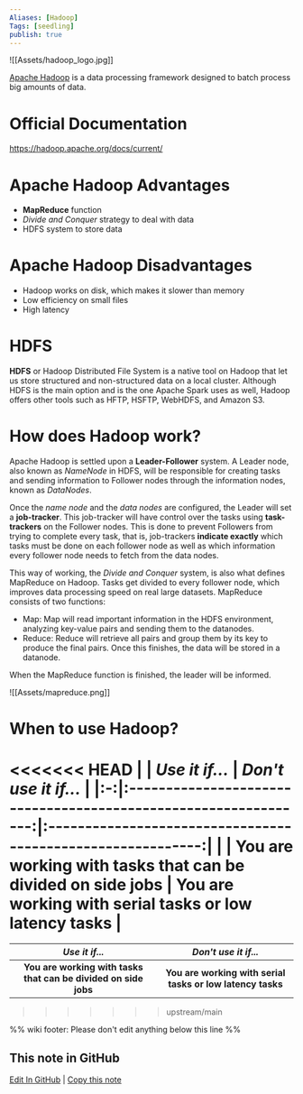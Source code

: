 ```yaml
---
Aliases: [Hadoop]
Tags: [seedling]
publish: true
---
```


![[Assets/hadoop_logo.jpg]]

[Apache Hadoop](https://hadoop.apache.org/) is a data processing framework designed to batch process big amounts of data.

# Official Documentation

https://hadoop.apache.org/docs/current/

# Apache Hadoop Advantages

- **MapReduce** function
- *Divide and Conquer* strategy to deal with data
- HDFS system to store data

# Apache Hadoop Disadvantages

- Hadoop works on disk, which makes it slower than memory
- Low efficiency on small files
- High latency

# HDFS

**HDFS** or Hadoop Distributed File System is a native tool on Hadoop that let us store structured and non-structured data on a local cluster. Although HDFS is the main option and is the one Apache Spark uses as well, Hadoop offers other tools such as HFTP, HSFTP, WebHDFS, and Amazon S3.


# How does Hadoop work?

Apache Hadoop is settled upon a **Leader-Follower** system. A Leader node, also known as *NameNode* in HDFS, will be responsible for creating tasks and sending information to Follower nodes through the information nodes, known as *DataNodes*. 

Once the *name node* and the *data nodes* are configured, the Leader will set a **job-tracker**. This job-tracker will have control over the tasks using **task-trackers** on the Follower nodes. This is done to prevent Followers from trying to complete every task, that is, job-trackers **indicate exactly** which tasks must be done on each follower node as well as which information every follower node needs to fetch from the data nodes.

This way of working, the *Divide and Conquer* system, is also what defines MapReduce on Hadoop. Tasks get divided to every follower node, which improves data processing speed on real large datasets. MapReduce consists of two functions:

- Map: Map will read important information in the HDFS environment, analyzing key-value pairs and sending them to the datanodes.
- Reduce: Reduce will retrieve all pairs and group them by its key to produce the final pairs. Once this finishes, the data will be stored in a datanode.

When the MapReduce function is finished, the leader will be informed.

![[Assets/mapreduce.png]]

# When to use Hadoop?

<<<<<<< HEAD
|   |                        **_Use it if..._**                       |                   **_Don't use it if..._**                  |
|:-:|:---------------------------------------------------------------:|:-----------------------------------------------------------:|
|   | **You are working with tasks that can be divided on side jobs** | **You are working with serial tasks or  low latency tasks** |
=======
|                        **_Use it if..._**                       |                   **_Don't use it if..._**                  |
|:---------------------------------------------------------------:|:-----------------------------------------------------------:|
| **You are working with tasks that can be divided on side jobs** | **You are working with serial tasks or  low latency tasks** |
>>>>>>> upstream/main

%% wiki footer: Please don't edit anything below this line %%

## This note in GitHub

<span class="git-footer">[Edit In GitHub](https://github.dev/data-engineering-community/data-engineering-wiki/blob/main/Tools/Apache%20Hadoop.md "git-hub-edit-note") | [Copy this note](https://raw.githubusercontent.com/data-engineering-community/data-engineering-wiki/main/Tools/Apache%20Hadoop.md "git-hub-copy-note") </span>